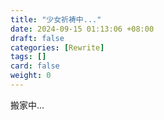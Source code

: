 ```yaml
---
title: "少女祈祷中..."
date: 2024-09-15 01:13:06 +08:00
draft: false
categories: [Rewrite]
tags: []
card: false
weight: 0
---
```


搬家中...
